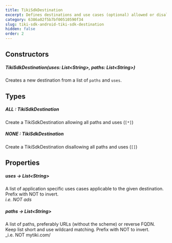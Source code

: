 ```yaml
---
title: TikiSdkDestination 
excerpt: Defines destinations and use cases (optional) allowed or disallowed. Serializable for inclusion in transactions. 
category: 6386a02f5b7bf00510590f34 
slug: tiki-sdk-android-tiki-sdk-destination 
hidden: false 
order: 2
---
```


## Constructors

##### TikiSdkDestination(uses: List&lt;String>, paths: List&lt;String>)

Creates a new destination from a list of `paths` and `uses`.

## Types

##### ALL : TikiSdkDestination

Create a TikiSdkDestination allowing all paths and uses (`[*]`)

##### NONE : TikiSdkDestination

Create a TikiSdkDestination disallowing all paths and uses (`[]`)

## Properties

##### uses &#8594; List&lt;String>

A list of application specific uses cases applicable to the given destination. Prefix with NOT to
invert.  
_i.e. NOT ads_

##### paths &#8594; List&lt;String>

A list of paths, preferably URLs (without the scheme) or reverse FQDN. Keep list short and use
wildcard matching. Prefix with NOT to invert.  
_i.e. NOT mytiki.com/